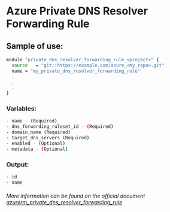 # Azure Private DNS Resolver Forwarding Rule

## Sample of use:

```bash
module "private_dns_resolver_forwarding_rule_<project>" {
  source   = "git::https://example.com/azure_<my_repo>.git"
  name = "my_private_dns_resolver_forwarding_rule"
  .
  .
  .
}
```

### Variables:

```bash
- name - (Required)
- dns_forwarding_ruleset_id - (Required)
- domain_name (Required)
- target_dns_servers (Required)
- enabled - (Optional)
- metadata - (Optional)
```

### Output:

```bash
- id
- name
```

###### More information can be found on the official document [azurerm_private_dns_resolver_forwarding_rule](https://registry.terraform.io/providers/hashicorp/azurerm/latest/docs/resources/private_dns_resolver_forwarding_rule)